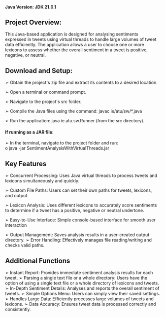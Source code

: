 #### Java Version: JDK 21.0.1 

## Project Overview:
This Java-based application is designed for analysing sentiments expressed in tweets using virtual threads to handle large volumes of tweet data efficiently. The application allows a user to choose one  or more lexicons to assess whether the overall sentiment in a tweet is positive, negative, or neutral. 
  

## Download and Setup:

➢ Obtain the project's zip file and extract its contents to a desired location. 

➢ Open a terminal or command prompt. 

➢ Navigate to the project's src folder. 

➢ Compile the Java files using the command: javac ie/atu/sw/*.java 

➢ Run the application: java ie.atu.sw.Runner (from the src directory). 

#### If running as a JAR file: 

➢ In the terminal, navigate to the project folder and run:  
o java -jar  SentimentAnalysisWithVirtualThreads.jar 

## Key Features 

➢ Concurrent Processing: Uses Java virtual threads to process tweets and lexicons 
simultaneously and quickly. 

➢ Custom File Paths: Users can set their own paths for tweets, lexicons, and output.

➢ Lexicon Analysis: Uses different lexicons to accurately score sentiments to determine if a 
tweet has a positive, negative or neutral undertone.  

➢ Easy-to-Use Interface: Simple console-based interface for smooth user interaction 

➢ Output Management: Saves analysis results in a user-created output directory. 
➢ Error Handling: Effectively manages file reading/writing and checks valid paths.

## Additional Functions 
➢ Instant Report: Provides immediate sentiment analysis results for each tweet. 
➢ Parsing a single text file or a whole directory: Users have the option of using a single text file 
or a whole directory of lexicons and tweets. 
➢ In-Depth Sentiment Details: Analyses and reports the overall sentiment of tweets. 
➢ Simple Options Menu: Users can simply view their saved settings. 
➢ Handles Large Data: Efficiently processes large volumes of tweets and lexicons. 
➢ Data Accuracy: Ensures tweet data is processed correctly and consistently.
